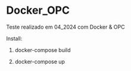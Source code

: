 # Docker_OPC
Teste realizado em 04_2024 com Docker &amp; OPC

Install:

1) docker-compose build

2) docker-compose up
